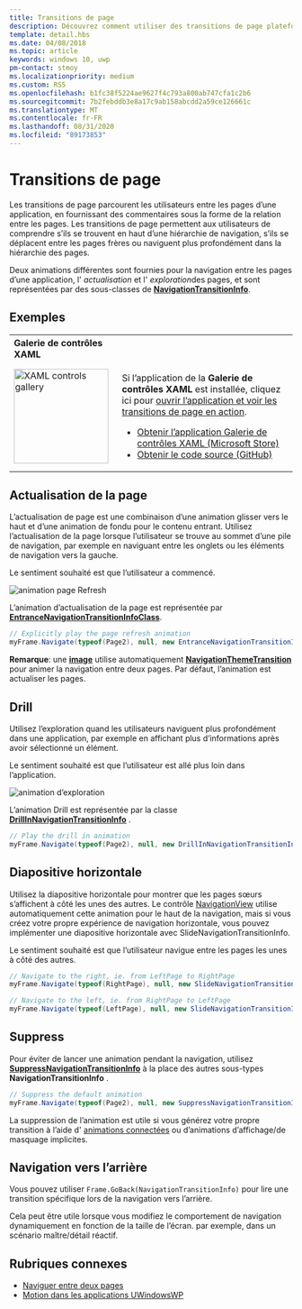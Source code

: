 ```yaml
---
title: Transitions de page
description: Découvrez comment utiliser des transitions de page plateforme Windows universelle (UWP) pour fournir aux utilisateurs des commentaires sur la relation entre les pages de votre application.
template: detail.hbs
ms.date: 04/08/2018
ms.topic: article
keywords: windows 10, uwp
pm-contact: stmoy
ms.localizationpriority: medium
ms.custom: RS5
ms.openlocfilehash: b1fc38f5224ae9627f4c793a800ab747cfa1c2b6
ms.sourcegitcommit: 7b2febddb3e8a17c9ab158abcdd2a59ce126661c
ms.translationtype: MT
ms.contentlocale: fr-FR
ms.lasthandoff: 08/31/2020
ms.locfileid: "89173853"
---
```

# <a name="page-transitions"></a>Transitions de page

Les transitions de page parcourent les utilisateurs entre les pages d’une application, en fournissant des commentaires sous la forme de la relation entre les pages. Les transitions de page permettent aux utilisateurs de comprendre s’ils se trouvent en haut d’une hiérarchie de navigation, s’ils se déplacent entre les pages frères ou naviguent plus profondément dans la hiérarchie des pages.

Deux animations différentes sont fournies pour la navigation entre les pages d’une application, l' *actualisation* et l' *exploration*des pages, et sont représentées par des sous-classes de [**NavigationTransitionInfo**](/uwp/api/windows.ui.xaml.media.animation.navigationtransitioninfo).

## <a name="examples"></a>Exemples

<table>
<th align="left">Galerie de contrôles XAML<th>
<tr>
<td><img src="images/xaml-controls-gallery-app-icon.png" alt="XAML controls gallery" width="168"></img></td>
<td>
    <p>Si l’application de la <strong style="font-weight: semi-bold">Galerie de contrôles XAML</strong> est installée, cliquez ici pour <a href="xamlcontrolsgallery:/item/PageTransition">ouvrir l’application et voir les transitions de page en action</a>.</p>
    <ul>
    <li><a href="https://www.microsoft.com/store/productId/9MSVH128X2ZT">Obtenir l’application Galerie de contrôles XAML (Microsoft Store)</a></li>
    <li><a href="https://github.com/Microsoft/Xaml-Controls-Gallery">Obtenir le code source (GitHub)</a></li>
    </ul>
</td>
</tr>
</table>

## <a name="page-refresh"></a>Actualisation de la page

L’actualisation de page est une combinaison d’une animation glisser vers le haut et d’une animation de fondu pour le contenu entrant. Utilisez l’actualisation de la page lorsque l’utilisateur se trouve au sommet d’une pile de navigation, par exemple en naviguant entre les onglets ou les éléments de navigation vers la gauche.

Le sentiment souhaité est que l’utilisateur a commencé.

![animation page Refresh](images/page-refresh.gif)

L’animation d’actualisation de la page est représentée par [**EntranceNavigationTransitionInfoClass**](/uwp/api/windows.ui.xaml.media.animation.entrancenavigationtransitioninfo).

```csharp
// Explicitly play the page refresh animation
myFrame.Navigate(typeof(Page2), null, new EntranceNavigationTransitionInfo());

```

**Remarque**: une [**image**](/uwp/api/windows.ui.xaml.controls.frame) utilise automatiquement [**NavigationThemeTransition**](/uwp/api/windows.ui.xaml.media.animation.navigationthemetransition) pour animer la navigation entre deux pages. Par défaut, l’animation est actualiser les pages.

## <a name="drill"></a>Drill

Utilisez l’exploration quand les utilisateurs naviguent plus profondément dans une application, par exemple en affichant plus d’informations après avoir sélectionné un élément.

Le sentiment souhaité est que l’utilisateur est allé plus loin dans l’application.

![animation d’exploration](images/drill.gif)

L’animation Drill est représentée par la classe [**DrillInNavigationTransitionInfo**](/uwp/api/windows.ui.xaml.media.animation.drillinnavigationtransitioninfo) .

```csharp
// Play the drill in animation
myFrame.Navigate(typeof(Page2), null, new DrillInNavigationTransitionInfo());
```

## <a name="horizontal-slide"></a>Diapositive horizontale

Utilisez la diapositive horizontale pour montrer que les pages sœurs s’affichent à côté les unes des autres. Le contrôle [NavigationView](../controls-and-patterns/navigationview.md) utilise automatiquement cette animation pour le haut de la navigation, mais si vous créez votre propre expérience de navigation horizontale, vous pouvez implémenter une diapositive horizontale avec SlideNavigationTransitionInfo.

Le sentiment souhaité est que l’utilisateur navigue entre les pages les unes à côté des autres. 

```csharp
// Navigate to the right, ie. from LeftPage to RightPage
myFrame.Navigate(typeof(RightPage), null, new SlideNavigationTransitionInfo() { Effect = SlideNavigationTransitionEffect.FromRight } );

// Navigate to the left, ie. from RightPage to LeftPage
myFrame.Navigate(typeof(LeftPage), null, new SlideNavigationTransitionInfo() { Effect = SlideNavigationTransitionEffect.FromLeft } );
```

## <a name="suppress"></a>Suppress

Pour éviter de lancer une animation pendant la navigation, utilisez [**SuppressNavigationTransitionInfo**](/uwp/api/windows.ui.xaml.media.animation.suppressnavigationtransitioninfo) à la place des autres sous-types **NavigationTransitionInfo** .

```csharp
// Suppress the default animation
myFrame.Navigate(typeof(Page2), null, new SuppressNavigationTransitionInfo());
```

La suppression de l’animation est utile si vous générez votre propre transition à l’aide d' [animations connectées](connected-animation.md) ou d’animations d’affichage/de masquage implicites.

## <a name="backwards-navigation"></a>Navigation vers l’arrière

Vous pouvez utiliser `Frame.GoBack(NavigationTransitionInfo)` pour lire une transition spécifique lors de la navigation vers l’arrière.

Cela peut être utile lorsque vous modifiez le comportement de navigation dynamiquement en fonction de la taille de l’écran. par exemple, dans un scénario maître/détail réactif.

## <a name="related-topics"></a>Rubriques connexes

- [Naviguer entre deux pages](../basics/navigate-between-two-pages.md)
- [Motion dans les applications UWindowsWP](index.md)